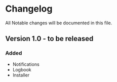 # Changelog

All Notable changes will be documented in this file.

## Version 1.0 - to be released

### Added
- Notifications
- Logbook
- Installer